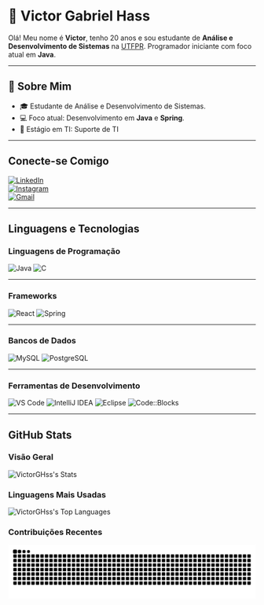 # 👋 Victor Gabriel Hass

Olá! Meu nome é **Victor**, tenho 20 anos e sou estudante de **Análise e Desenvolvimento de Sistemas** na [UTFPR](https://www.utfpr.edu.br/). Programador iniciante com foco atual em **Java**.

---

## 🌟 Sobre Mim

- 🎓 Estudante de Análise e Desenvolvimento de Sistemas.
- 💻 Foco atual: Desenvolvimento em **Java** e **Spring**.
- 🏢 Estágio em TI: Suporte de TI

---

## Conecte-se Comigo

[![LinkedIn](https://img.shields.io/badge/LinkedIn-0077B5?style=for-the-badge&logo=linkedin&logoColor=white)](https://www.linkedin.com/in/victor-gabriel-hass-05a291336/)  
[![Instagram](https://img.shields.io/badge/-Instagram-%23E4405F?style=for-the-badge&logo=instagram&logoColor=white)](https://www.instagram.com/vitokkj_/)  
[![Gmail](https://img.shields.io/badge/Gmail-333333?style=for-the-badge&logo=gmail&logoColor=red)](mailto:vg.hss0101@gmail.com)

---

## Linguagens e Tecnologias

### Linguagens de Programação
<div>
<img src="https://img.shields.io/badge/java-%23ED8B00.svg?style=for-the-badge&logo=openjdk&logoColor=white" alt="Java" />
<img src="https://img.shields.io/badge/C-00599C?style=for-the-badge&logo=c&logoColor=white" alt="C" />
</div>

---

###  Frameworks
<div>
<img src="https://img.shields.io/badge/React-20232A?style=for-the-badge&logo=react&logoColor=61DAFB" alt="React" />
<img src="https://img.shields.io/badge/spring-%236DB33F.svg?style=for-the-badge&logo=spring&logoColor=white" alt="Spring" />
</div>

---

###  Bancos de Dados
<div>
<img src="https://img.shields.io/badge/MySQL-00000F?style=for-the-badge&logo=mysql&logoColor=white" alt="MySQL" />
<img src="https://img.shields.io/badge/PostgreSQL-316192?style=for-the-badge&logo=postgresql&logoColor=white" alt="PostgreSQL" />
</div>

---

###  Ferramentas de Desenvolvimento
<div>
<img src="https://img.shields.io/badge/Visual_Studio_Code-5C2D91?style=for-the-badge&logo=visual%20studio%20code&logoColor=white" alt="VS Code" />
<img src="https://img.shields.io/badge/IntelliJ_IDEA-000000?style=for-the-badge&logo=intellij%20idea&logoColor=white" alt="IntelliJ IDEA" />
<img src="https://img.shields.io/badge/Eclipse-FE7A16?style=for-the-badge&logo=eclipse&logoColor=white" alt="Eclipse" />
<img src="https://img.shields.io/badge/Code::Blocks-23FA0F00?style=for-the-badge&logo=codeblocks&logoColor=white" alt="Code::Blocks" />
</div>

---

## GitHub Stats

### Visão Geral
![VictorGHss's Stats](https://github-readme-stats.vercel.app/api?username=VictorGHss&theme=tokyonight&show_icons=true&hide_border=true&count_private=true)

### Linguagens Mais Usadas
![VictorGHss's Top Languages](https://github-readme-stats.vercel.app/api/top-langs/?username=VictorGHss&theme=tokyonight&show_icons=true&hide_border=true&layout=compact&count_private=true)

### Contribuições Recentes
<picture>
<source media="(prefers-color-scheme: dark)" srcset="https://raw.githubusercontent.com/VictorGHss/VictorGHss/output/github-contribution-grid-snake-dark.svg">
<source media="(prefers-color-scheme: light)" srcset="https://raw.githubusercontent.com/VictorGHss/VictorGHss/output/github-contribution-grid-snake.svg">
<img alt="github contribution grid snake animation" src="https://raw.githubusercontent.com/VictorGHss/VictorGHss/output/github-contribution-grid-snake.svg">
</picture>
